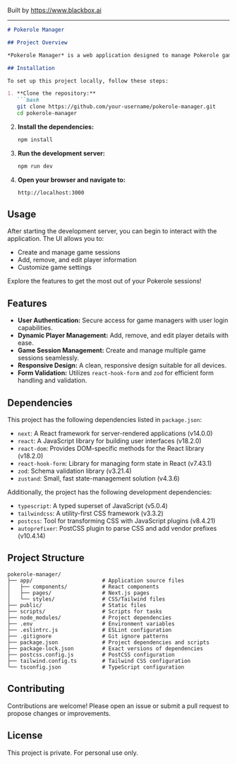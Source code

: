 
Built by https://www.blackbox.ai

---

```markdown
# Pokerole Manager

## Project Overview

*Pokerole Manager* is a web application designed to manage Pokerole game sessions effortlessly. The app is built using Next.js and React, and it provides a user-friendly interface for managing player data, game settings, and other essential elements of the Pokerole experience.

## Installation

To set up this project locally, follow these steps:

1. **Clone the repository:**
   ```bash
   git clone https://github.com/your-username/pokerole-manager.git
   cd pokerole-manager
   ```

2. **Install the dependencies:**
   ```bash
   npm install
   ```

3. **Run the development server:**
   ```bash
   npm run dev
   ```

4. **Open your browser and navigate to:**
   ```
   http://localhost:3000
   ```

## Usage

After starting the development server, you can begin to interact with the application. The UI allows you to:

- Create and manage game sessions
- Add, remove, and edit player information
- Customize game settings

Explore the features to get the most out of your Pokerole sessions!

## Features

- **User Authentication:** Secure access for game managers with user login capabilities.
- **Dynamic Player Management:** Add, remove, and edit player details with ease.
- **Game Session Management:** Create and manage multiple game sessions seamlessly.
- **Responsive Design:** A clean, responsive design suitable for all devices.
- **Form Validation:** Utilizes `react-hook-form` and `zod` for efficient form handling and validation.

## Dependencies

This project has the following dependencies listed in `package.json`:

- `next`: A React framework for server-rendered applications (v14.0.0)
- `react`: A JavaScript library for building user interfaces (v18.2.0)
- `react-dom`: Provides DOM-specific methods for the React library (v18.2.0)
- `react-hook-form`: Library for managing form state in React (v7.43.1)
- `zod`: Schema validation library (v3.21.4)
- `zustand`: Small, fast state-management solution (v4.3.6)

Additionally, the project has the following development dependencies:

- `typescript`: A typed superset of JavaScript (v5.0.4)
- `tailwindcss`: A utility-first CSS framework (v3.3.2)
- `postcss`: Tool for transforming CSS with JavaScript plugins (v8.4.21)
- `autoprefixer`: PostCSS plugin to parse CSS and add vendor prefixes (v10.4.14)

## Project Structure

```
pokerole-manager/
├── app/                      # Application source files
│   ├── components/           # React components
│   ├── pages/                # Next.js pages
│   └── styles/               # CSS/Tailwind files
├── public/                   # Static files
├── scripts/                  # Scripts for tasks
├── node_modules/             # Project dependencies
├── .env                      # Environment variables
├── .eslintrc.js              # ESLint configuration
├── .gitignore                # Git ignore patterns
├── package.json              # Project dependencies and scripts
├── package-lock.json         # Exact versions of dependencies
├── postcss.config.js         # PostCSS configuration
├── tailwind.config.ts        # Tailwind CSS configuration
└── tsconfig.json             # TypeScript configuration
```

## Contributing

Contributions are welcome! Please open an issue or submit a pull request to propose changes or improvements.

## License

This project is private. For personal use only.
```